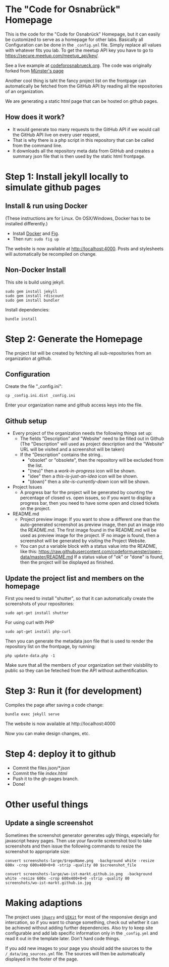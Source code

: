 # The "Code for Osnabrück" Homepage

This is the code for the "Code for Osnabrück" Homepage, but it can easily be
customized to serve as a homepage for other labs. Basically all Configuration
can be done in the `_config.yml` file. Simply replace all values with
whatever fits you lab. To get the meetup API key you have to go to  https://secure.meetup.com/meetup_api/key/.

See a live example at [codeforosnabrueck.org](http://www.codeforosnabrueck.org).
The code was originally forked from [Münster's page](https://github.com/codeformuenster/codeformuenster.github.io)

Another cool thing is taht the fancy project list on the frontpage can automatically be fetched from the GitHub API by reading all the repositories of an organization.

We are generating a static html page that can be hosted on github pages.


## How does it work?

* It would generate too many requests to the GitHub API if we would call the GitHub API live on every user request,  
* That is why there is a php script in this repository that can be called from the command line.
* It downloads all the repository meta data from GitHub and creates a summary json file that is then used by the static html frontpage.


# Step 1: Install jekyll locally to simulate github pages

## Install & run using Docker

(These instructions are for Linux. On OSX/Windows, Docker has to be installed
differently.)

* Install [Docker](https://docs.docker.com/installation/#installation) and [Fig](http://www.fig.sh/).
* Then run: `sudo fig up`

The website is now available at [http://localhost:4000](http://localhost:4000). Posts and stylesheets will automatically be recompiled on change.

## Non-Docker Install

This site is build using jekyll.

    sudo gem install jekyll
    sudo gem install rdiscount
    sudo gem install bundler

Install dependencies:

    bundle install

# Step 2: Generate the Homepage

The project list will be created by fetching all sub-repositories from an organization at github.


## Configuration

Create the file "_config.ini":

    cp _config.ini.dist _config.ini

Enter your organization name and github access keys into the file.

## Github setup

* Every project of the organization needs the following things set up:
  * The fields "Description" and "Website" need to be
filled out in Github (The "Description" will used as project description and the "Website" URL will be visited and a screenshot will be taken)
  * If the "Description" contains the string..
    * "obsolet" or "obsolete", then the repository will be excluded from the list.
    * "(neu)" then a *work-in-progress* icon will be shown.
    * "idee" then a *this-is-just-an-idea* icon will be shown.
    * "(down)" then a *site-is-currently-down* icon will be shown.
* Project Issues
  * A progress bar for the project will be generated by counting the percentage of closed vs. open issues, so if you want to display a progress bar, then you need to have some open and closed tickets on the project.
* README.md
  * Project preview image: If you want to show a different one than the auto-generated screenshot as preview image, then put an image into the README.md. The first image found in the README.md will be used as preview image for the project. IF no image is found, then a screenshot will be generated by visiting the Project Website.
  * You can put a variable block with a status value into the README, like this:
  https://raw.githubusercontent.com/codeformuenster/open-data/master/README.md
  If a status value of "ok" or "done" is found, then the project will be displayed as finished.


## Update the project list and members on the homepage


First you need to install "shutter", so that it can automatically create the screenshots of your repositories:

    sudo apt-get install shutter

For using curl with PHP

    sudo apt-get install php-curl

Then you can generate the metadata json file that is used to render the repository list on the frontpage, by running:

    php update-data.php -1

Make sure that all the members of your organization set their visisbility to public so they can be feteched from the API without authentification.

# Step 3: Run it (for development)

Compiles the page after saving a code change:

    bundle exec jekyll serve

The website is now available at http://localhost:4000

Now you can make design changes, etc.


# Step 4: deploy it to github

* Commit the files  _json/*.json_
* Commit the file _index.html_
* Push it to the gh-pages branch.
* Done!



# Other useful things


## Update a single screenshot

Sometimes the screenshot generator generates ugly things, especially for javascript heavy pages.
Then use your favorite screenshot tool to take screenshots and then issue the following commands to resize the screenshot to appropriate size:

    convert screenshots-large/$repoName.png  -background white -resize 600x -crop 600x400+0+0 -strip -quality 80 $screenshot_file

    convert screenshots-large/wo-ist-markt.github.io.png  -background white -resize 600x -crop 600x400+0+0 -strip -quality 80 screenshots/wo-ist-markt.github.io.jpg

# Making adaptions

The project uses [`jQuery`](https://jquery.com/) and [`UIKit`](https://getuikit.com/) for most of the responsive design and intercation,
so if you want to change something, check out whether it can be achieved without adding further dependencies. Also try to keep site configurable and add lab specific
information only in the `_config.yml` and read it out in the template later.
Don't hard code things.

If you add new images to your page you should add the sources to the `/_data/img_sources.yml` file. The sources will then be automatically displayed in the footer of the page.

